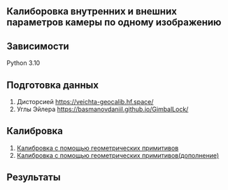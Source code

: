 Калиборовка внутренних и внешних параметров камеры по одному изображению
-----------------

## Зависимости

Python 3.10

## Подготовка данных

1. Дисторсией
   https://veichta-geocalib.hf.space/
2. Углы Эйлера
   https://basmanovdaniil.github.io/GimbalLock/

## Калибровка

1. [Калибровка с помощью геометрических примитивов](./materials/main/calibration_camera_using_geometric.pdf)
2. [Калибровка с помощью геометрических примитивов(дополнение)](./materials/main/calibration_camera_using_geometric_v2.pdf)

## Результаты

